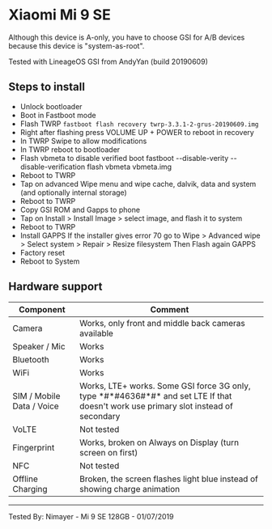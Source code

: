 # Xiaomi Mi 9 SE

Although this device is A-only, you have to choose GSI for A/B devices because this device is "system-as-root".

Tested with LineageOS GSI from AndyYan (build 20190609)

## Steps to install
- Unlock bootloader
- Boot in Fastboot mode
- Flash TWRP
`fastboot flash recovery twrp-3.3.1-2-grus-20190609.img`
- Right after flashing press VOLUME UP + POWER to reboot in recovery
- In TWRP Swipe to allow modifications
- In TWRP reboot to bootloader
- Flash vbmeta to disable verified boot
fastboot --disable-verity --disable-verification flash vbmeta vbmeta.img
- Reboot to TWRP
- Tap on advanced Wipe menu and wipe cache, dalvik, data and system (and optionally internal storage)
- Reboot to TWRP
- Copy GSI ROM and Gapps to phone
- Tap on Install > Install Image > select image, and flash it to system
- Reboot to TWRP
- Install GAPPS
If the installer gives error 70 go to Wipe > Advanced wipe > Select system > Repair > Resize filesystem
Then Flash again GAPPS
- Factory reset
- Reboot to System

## Hardware support

| Component                 |      Comment                                              |
|---------------------------|-----------------------------------------------------------|
| Camera                    | Works, only front and middle back cameras available                                  |
| Speaker / Mic             | Works                                                   |
| Bluetooth                 | Works                                                    |
| WiFi                      | Works                                                    |
| SIM / Mobile Data / Voice |    Works, LTE+ works. Some GSI force 3G only, type \*#\*#4636#\*#\* and set LTE If that doesn't work use primary slot instead of secondary                                                 |
| VoLTE                     | Not tested                                                    |
| Fingerprint               | Works, broken on Always on Display (turn screen on first)                                                    |
| NFC                       | Not tested                                                    |
| Offline Charging          | Broken, the screen flashes light blue instead of showing charge animation                   |
---

Tested By: Nimayer - Mi 9 SE 128GB - 01/07/2019